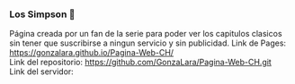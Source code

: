 ### Los Simpson 	:crown:

Página creada por un fan de la serie para poder ver los capitulos clasicos sin tener que suscribirse a ningun servicio
y sin publicidad.
Link de Pages: https://gonzalara.github.io/Pagina-Web-CH/ <br>
Link del repositorio: https://github.com/GonzaLara/Pagina-Web-CH.git <br>
Link del servidor: 
